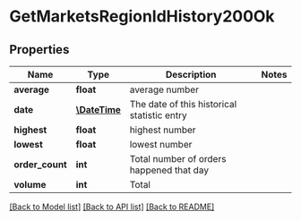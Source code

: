 # GetMarketsRegionIdHistory200Ok

## Properties
Name | Type | Description | Notes
------------ | ------------- | ------------- | -------------
**average** | **float** | average number | 
**date** | [**\DateTime**](\DateTime.md) | The date of this historical statistic entry | 
**highest** | **float** | highest number | 
**lowest** | **float** | lowest number | 
**order_count** | **int** | Total number of orders happened that day | 
**volume** | **int** | Total | 

[[Back to Model list]](../README.md#documentation-for-models) [[Back to API list]](../README.md#documentation-for-api-endpoints) [[Back to README]](../README.md)


